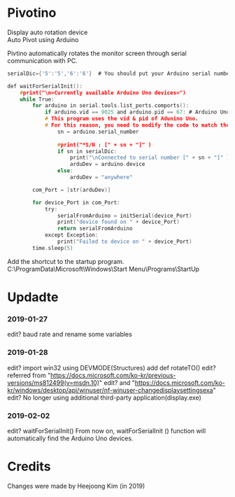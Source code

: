 # Pivotino

Display auto rotation device  
Auto Pivot using Arduino  

Pivtino automatically rotates the monitor screen through serial communication with PC.

```c
serialDic={'5':'5','6':'6'}  # You should put your Arduino serial number in this dictionary.

def waitForSerialInit():
    #print("\n=Currently available Arduino Uno devices=")
    while True:
        for arduino in serial.tools.list_ports.comports():
            if arduino.vid == 9025 and arduino.pid == 67: # Arduino Uno vid & pid***
            # This program uses the vid & pid of Adunino Uno. 
            # For this reason, you need to modify the code to match the code you use.
                sn = arduino.serial_number
                
                #print("*S/N : [" + sn + "]" )
                if sn in serialDic:
                    print("\nConnected to serial number [" + sn + "]" )
                    arduDev = arduino.device
                else:
                    arduDev = "anywhere"

        com_Port = [str(arduDev)]

        for device_Port in com_Port:
            try:
                serialFromArduino = initSerial(device_Port)
                print("device found on " + device_Port)
                return serialFromArduino
            except Exception:
                print("Failed to device on " + device_Port)
        time.sleep(5)

```  



Add the shortcut to the startup program.
C:\ProgramData\Microsoft\Windows\Start Menu\Programs\StartUp  

# Updadte
### 2019-01-27 
edit? baud rate and rename some variables
### 2019-01-28 
edit? import win32 using DEVMODE(Structures) add def rotateTO()
edit? referred from "https://docs.microsoft.com/ko-kr/previous-versions/ms812499(v=msdn.10)"
edit? and "https://docs.microsoft.com/ko-kr/windows/desktop/api/winuser/nf-winuser-changedisplaysettingsexa"
edit? No longer using additional third-party application(display.exe)
### 2019-02-02
edit? waitForSerialInit() From now on, waitForSerialInit () function will automatically find the Arduino Uno devices.


# Credits
Changes were made by Heejoong Kim (in 2019) 

